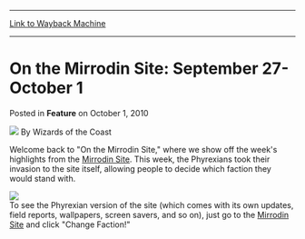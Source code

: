 
---
[Link to Wayback Machine](https://web.archive.org/web/20220119012325/https://magic.wizards.com/en/articles/archive/feature/mirrodin-site-september-27-october-1-2010-10-01)

[_metadata_:author]:- "Wizards of the Coast"
[_metadata_:description]:- "Welcome back to `On the Mirrodin Site,` where we show off the week's highlights from the Mirrodin Site. This week, the Phyrexians took their invasion to the site itself, allowing people to decide which faction they would stand with. To see the Phyrexian version of the site (which comes with its own updates, field reports, wallpapers, screen savers, and so on), just go to the"
[_metadata_:generator]:- "Drupal 7 (http://drupal.org)"
[_metadata_:publish_date]:- "2010-10-01"
[_metadata_:title]:- "On the Mirrodin Site: September 27-October 1"
[_metadata_:wayback_capture_timestamp]:- "2022-01-19 01:23:25+00:00"
[_metadata_:wayback_raw_url]:- "https://web.archive.org/web/20220119012325id_/https://magic.wizards.com/en/articles/archive/feature/mirrodin-site-september-27-october-1-2010-10-01"
[_metadata_:wayback_url]:- "https://magic.wizards.com/en/articles/archive/feature/mirrodin-site-september-27-october-1-2010-10-01"
---


On the Mirrodin Site: September 27-October 1
============================================



 Posted in **Feature**
 on October 1, 2010 






![](https://media.magic.wizards.com/styles/auth_small/public/images/person/wizards_author.jpg)
By Wizards of the Coast











Welcome back to "On the Mirrodin Site," where we show off the week's highlights from the [Mirrodin Site](http://www.wizards.com/magic/mirrodin/). This week, the Phyrexians took their invasion to the site itself, allowing people to decide which faction they would stand with.


![](https://media.magic.wizards.com/image_legacy_migration/images/magic/daily/activity/da550_thumb.jpg)  
To see the Phyrexian version of the site (which comes with its own updates, field reports, wallpapers, screen savers, and so on), just go to the [Mirrodin Site](http://www.wizards.com/magic/mirrodin/) and click "Change Faction!"







